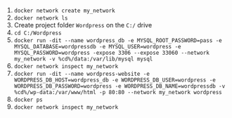 1. `docker network create my_network`
2. `docker network ls`
3. Create project folder `Wordpress` on the `C:/` drive
4. `cd C:/Wordpress`
5. `docker run -dit --name wordpress_db -e MYSQL_ROOT_PASSWORD=pass -e MYSQL_DATABASE=wordpressdb -e MYSQL_USER=wordpress -e MYSQL_PASSWORD=wordpress -expose 3306 --expose 33060 --network my_network -v %cd%/data:/var/lib/mysql mysql`
6. `docker network inspect my_network`
7. `docker run -dit --name wordpress-website -e WORDPRESS_DB_HOST=wordpress_db -e WORDPRESS_DB_USER=wordpress -e WORDPRESS_DB_PASSWORD=wordpress -e WORDPRESS_DB_NAME=wordpressdb -v %cd%/wp-data:/var/www/html -p 80:80 --network my_network wordpress`
8. `docker ps`
9. `docker network inspect my_network`
